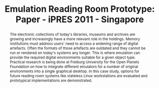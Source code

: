 ---
abstract: The electronic collections of today's libraries, museums and archives are
  growing and increasingly have a more relevant role in the holdings. Memory institutions
  must address users' need to access a widening range of digital artefacts. Often
  the formats of those artefacts are outdated and they cannot be run or rendered on
  today's systems any longer. This is where emulation can provide the required digital
  environments suitable for a given object type. Practical research is being done
  at Freiburg University for the Open Planets Foundation on how to integrate different
  emulators for a number of original environments into a single graphical desktop.
  In this case study, options for future reading room systems like stateless Linux
  workstations are evaluated and prototypical implementations are demonstrated.
creators:
- von Suchodoletz, Dirk
- Schmelzer, Sebastian
- Rechert, Klaus
date: null
document_url: https://services.phaidra.univie.ac.at/api/object/o:294259/download
grand_parent: iPRES
institutions: []
keywords:
- singapore
landing_page_url: https://phaidra.univie.ac.at/o:294259
language: eng
layout: publication
license: CC BY-SA 3.0 AT
notes_url: null
parent: iPRES 2011
presentation_url: null
size: 643961
source_name: iPRES
title: 'Emulation Reading Room Prototype: Paper - iPRES 2011 - Singapore'
type: paper
year: 2011
---